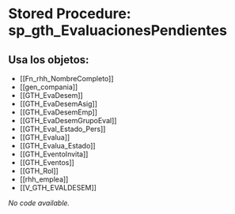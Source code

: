# Stored Procedure: sp_gth_EvaluacionesPendientes

## Usa los objetos:
- [[Fn_rhh_NombreCompleto]]
- [[gen_compania]]
- [[GTH_EvaDesem]]
- [[GTH_EvaDesemAsig]]
- [[GTH_EvaDesemEmp]]
- [[GTH_EvaDesemGrupoEval]]
- [[GTH_Eval_Estado_Pers]]
- [[GTH_Evalua]]
- [[GTH_Evalua_Estado]]
- [[GTH_EventoInvita]]
- [[GTH_Eventos]]
- [[GTH_Rol]]
- [[rhh_emplea]]
- [[V_GTH_EVALDESEM]]

*No code available.*

